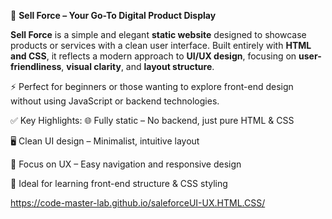 🔹 **Sell Force – Your Go-To Digital Product Display**

**Sell Force** is a simple and elegant **static website** designed to showcase products or services with a clean user interface. Built entirely with **HTML and CSS**, it reflects a modern approach to **UI/UX design**, focusing on **user-friendliness**, **visual clarity**, and **layout structure**.


⚡ Perfect for beginners or those wanting to explore front-end design without using JavaScript or backend technologies.

✅ Key Highlights:
🌐 Fully static – No backend, just pure HTML & CSS

🖥️ Clean UI design – Minimalist, intuitive layout

🎯 Focus on UX – Easy navigation and responsive design

📁 Ideal for learning front-end structure & CSS styling

https://code-master-lab.github.io/saleforceUI-UX.HTML.CSS/
